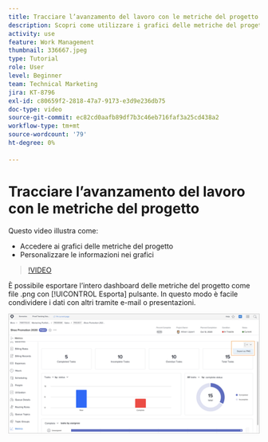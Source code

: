 ```yaml
---
title: Tracciare l’avanzamento del lavoro con le metriche del progetto
description: Scopri come utilizzare i grafici delle metriche del progetto per monitorare lo stato di avanzamento del lavoro di progetto in [!DNL  Workfront].
activity: use
feature: Work Management
thumbnail: 336667.jpeg
type: Tutorial
role: User
level: Beginner
team: Technical Marketing
jira: KT-8796
exl-id: c80659f2-2818-47a7-9173-e3d9e236db75
doc-type: video
source-git-commit: ec82cd0aafb89df7b3c46eb716faf3a25cd438a2
workflow-type: tm+mt
source-wordcount: '79'
ht-degree: 0%

---
```


# Tracciare l’avanzamento del lavoro con le metriche del progetto

Questo video illustra come:

* Accedere ai grafici delle metriche del progetto
* Personalizzare le informazioni nei grafici

>[!VIDEO](https://video.tv.adobe.com/v/336667/?quality=12&learn=on)

È possibile esportare l’intero dashboard delle metriche del progetto come file .png con [!UICONTROL Esporta] pulsante. In questo modo è facile condividere i dati con altri tramite e-mail o presentazioni.

![Pagina Metriche progetto esportate](assets/planner-fund-metrics-export.png)

<!---
Overview of project metrics
--->
